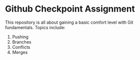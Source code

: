# Github Checkpoint Assignment
This repository is all about gaining a basic comfort level with Git fundamentals. 
Topics include: 
1. Pushing
2. Branches
3. Conflicts
4. Merges
